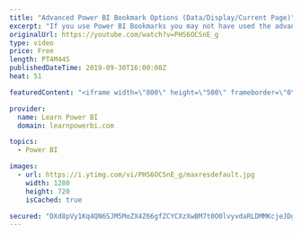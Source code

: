 ```yaml
---
title: "Advanced Power BI Bookmark Options (Data/Display/Current Page)"
excerpt: "If you use Power BI Bookmarks you may not have used the advanced bookmarking options for  ➔ Bookmark Data ➔ Bookmark Display  ➔ Bookmark Current Page I talk about these options and show you were these can really help you out when using Power BI Bookmarks in advanced scenarios.  ================================"
originalUrl: https://youtube.com/watch?v=PHS6OCSnE_g
type: video
price: Free
length: PT4M44S
publishedDateTime: 2019-09-30T16:00:08Z
heat: 51

featuredContent: "<iframe width=\"800\" height=\"500\" frameborder=\"0\" src=\"https://www.youtube.com/embed/PHS6OCSnE_g\" allow=\"accelerometer; autoplay; encrypted-media; gyroscope; picture-in-picture\" allowfullscreen></iframe>"

provider:
  name: Learn Power BI
  domain: learnpowerbi.com

topics:
  - Power BI

images:
  - url: https://i.ytimg.com/vi/PHS6OCSnE_g/maxresdefault.jpg
    width: 1280
    height: 720
    isCached: true

secured: "DXd8pVy1Kq4QN6SJM5MoZX4Z66gfZCYCXzXwBM7t0O0lvyvdaRLDMMKcjeJDgD3jGCn0gLY1nePdfI83tpYP9LgIH91hXTOSXL320I7FzUxnXUjrQlfZTfvnMzCAwrGkpEsNKTCtvJpAIs7owaoE1w5reNgALQqOU7NYF72tiCxz5zfTUo3m+AMqUNME94ikFu2niyg7CRr742bw9x2aGcmnGXkdr9cKPyAAppcWFXd18OT/y7brVfzYb8uJO6DvlyrnqWF4hApave6D3at/cOkTltEq0z87foug1a9Xy7wikmPg4Uqt8EnjTr3KgDE0NTnFM3DbefdMck7sRtEw/xyKRZtkBggrg6rZaz8Iagx2ntwVNkl3iKXoU1ILAcQaZTrby9GsFb3l1jwen2dB1Uk6I0m2dgy1yCDimqwzjr0=;4Fsw79kkcHHOgY02bj3J4g=="
---
```


